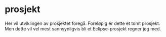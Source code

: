 prosjekt
========

Her vil utviklingen av prosjektet foregå. Foreløpig er dette et tomt prosjekt. Men dette vil vel mest sannsynligvis bli et Eclipse-prosjekt regner jeg med.
